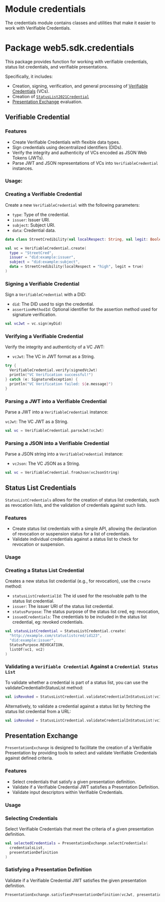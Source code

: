 # Module credentials

The credentials module contains classes and utilities that make it easier to work with Verifiable Credentials.

# Package web5.sdk.credentials

This package provides function for working with verifiable credentials, status list credentials, and verifiable 
presentations.

Specifically, it includes:

* Creation, signing, verification, and general processing
  of [Verifiable Credentials](https://www.w3.org/TR/vc-data-model/) (VCs).
* Creation of [`StatusList2021Credential`](https://www.w3.org/TR/vc-status-list/#statuslist2021credential)
* [Presentation Exchange](https://identity.foundation/presentation-exchange/) evaluation.

## Verifiable Credential

### Features

- Create Verifiable Credentials with flexible data types.
- Sign credentials using decentralized identifiers (DIDs).
- Verify the integrity and authenticity of VCs encoded as JSON Web Tokens (JWTs).
- Parse JWT and JSON representations of VCs into `VerifiableCredential` instances.

### Usage:

### Creating a Verifiable Credential

Create a new `VerifiableCredential` with the following parameters:

- `type`: Type of the credential.
- `issuer`: Issuer URI.
- `subject`: Subject URI.
- `data`: Credential data.

```kotlin
data class StreetCredibility(val localRespect: String, val legit: Boolean)

val vc = VerifiableCredential.create(
  type = "StreetCred",
  issuer = "did:example:issuer",
  subject = "did:example:subject",
  data = StreetCredibility(localRespect = "high", legit = true)
)
```

### Signing a Verifiable Credential

Sign a `VerifiableCredential` with a DID:

- `did`: The DID used to sign the credential.
- `assertionMethodId`: Optional identifier for the assertion method used for signature verification.

```kotlin
val vcJwt = vc.sign(myDid)
```

### Verifying a Verifiable Credential

Verify the integrity and authenticity of a VC JWT:

- `vcJwt`: The VC in JWT format as a String.

```kotlin
try {
  VerifiableCredential.verify(signedVcJwt)
  println("VC Verification successful!")
} catch (e: SignatureException) {
  println("VC Verification failed: ${e.message}")
}
```

### Parsing a JWT into a Verifiable Credential

Parse a JWT into a `VerifiableCredential` instance:

`vcJwt`: The VC JWT as a String.

```kotlin
val vc = VerifiableCredential.parseJwt(vcJwt)
```

### Parsing a JSON into a Verifiable Credential

Parse a JSON string into a `VerifiableCredential` instance:

- `vcJson`: The VC JSON as a String.

```kotlin
val vc = VerifiableCredential.fromJson(vcJsonString)
```

## Status List Credentials

`StatusListCredentials` allows for the creation of status list credentials, such as revocation lists, and the validation
of credentials against such lists.

### Features

- Create status list credentials with a simple API, allowing the declaration of revocation or suspension status for a
  list of credentials.
- Validate individual credentials against a status list to check for revocation or suspension.

### Usage

### Creating a Status List Credential

Creates a new status list credential (e.g., for revocation), use the `create` method:

- `statusListCredentialId`: The id used for the resolvable path to the status list credential.
- `issuer`: The issuer URI of the status list credential.
- `statusPurpose`: The status purpose of the status list cred, eg: revocation,
- `issuedCredentials`: The credentials to be included in the status list credential, eg: revoked credentials.

```kotlin
val statusListCredential = StatusListCredential.create(
  "http://example.com/statuslistcred/id123",
  "did:example:issuer",
  StatusPurpose.REVOCATION,
  listOf(vc1, vc2)
)
```

### Validating a `Verifiable Credential` Against a `Credential Status List`

To validate whether a credential is part of a status list, you can use the validateCredentialInStatusList method:

```kotlin
val isRevoked = StatusListCredential.validateCredentialInStatusList(vc1, statusListCredential)
```

Alternatively, to validate a credential against a status list by fetching the status list credential from a URL:

```kotlin
val isRevoked = StatusListCredential.validateCredentialInStatusList(vc1)
```

## Presentation Exchange

`PresentationExchange` is designed to facilitate the creation of a Verifiable Presentation by providing tools to select
and validate Verifiable Credentials against defined criteria.

### Features

- Select credentials that satisfy a given presentation definition.
- Validate if a Verifiable Credential JWT satisfies a Presentation Definition.
- Validate input descriptors within Verifiable Credentials.

### Usage

### Selecting Credentials

Select Verifiable Credentials that meet the criteria of a given presentation definition.

```kotlin
val selectedCredentials = PresentationExchange.selectCredentials(
  credentialsList,
  presentationDefinition
)
```

### Satisfying a Presentation Definition

Validate if a Verifiable Credential JWT satisfies the given presentation definition.

```kotlin 
PresentationExchange.satisfiesPresentationDefinition(vcJwt, presentationDefinition)
```